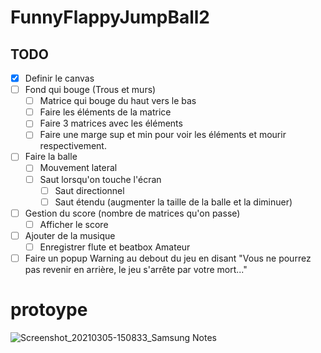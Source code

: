 # FunnyFlappyJumpBall2

## TODO 
- [x] Definir le canvas
- [ ] Fond qui bouge (Trous et murs) 
  - [ ] Matrice qui bouge du haut vers le bas
  - [ ] Faire les éléments de la matrice
  - [ ] Faire 3 matrices avec les éléments
  - [ ] Faire une marge sup et min pour voir les éléments et mourir respectivement.
- [ ] Faire la balle
  - [ ] Mouvement lateral 
  - [ ] Saut lorsqu'on touche l'écran
    - [ ] Saut directionnel
    - [ ] Saut étendu (augmenter la taille de la balle et la diminuer)
- [ ] Gestion du score (nombre de matrices qu'on passe)
  - [ ] Afficher le score
- [ ] Ajouter de la musique
  - [ ] Enregistrer flute et beatbox Amateur
- [ ] Faire un popup Warning au debout du jeu en disant "Vous ne pourrez pas revenir en arrière, le jeu s'arrête par votre mort..."

# protoype

![Screenshot_20210305-150833_Samsung Notes](https://user-images.githubusercontent.com/38081700/110126617-e260f880-7dc4-11eb-8a6d-a0a7b10e0fd6.jpg)
